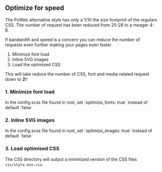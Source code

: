 ## Optimize for speed

The PxWeb alternative style has only a 1/10 the size footprint of the regulars CSS. The number of request has been reduced from 25-28 to a meager 4-8.

If bandwidth and speed is a concern you can reduce the number of requests even further making your pages even faster.

1. Minimize font load
2. Inline SVG images
3. Load the optimised CSS

This will take reduce the number of CSS, font and media related request down to **2**!!

### 1. Minimize font load

In the config.scss file found in root, set ´optimize_fonts: true´ instead of default ´false´

### 2. Inline SVG images

In the config.scss file found in root, set ´optimize_images: true´ instead of default ´false´

### 3. Load optimised CSS

The CSS directory will output a minimized version of the CSS files ```css/style.min.css```. 